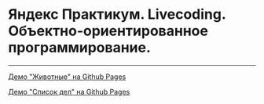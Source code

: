 # Яндекс Практикум. Livecoding. Объектно-ориентированное программирование.

---

[Демо "Животные" на Github Pages](https://wain-pc.github.io/praktikum_livecoding_oop/animals.html)


[Демо "Список дел" на Github Pages](https://wain-pc.github.io/praktikum_livecoding_oop/todo.html)
